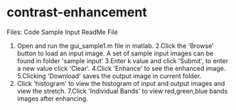 # contrast-enhancement
Files:
Code
Sample Input
ReadMe File

1. Open and run the gui_sample1.m file in matlab.
2.Click the 'Browse' button to load an input  image.
  A set of sample input images can be found in  folder 'sample input'
3.Enter k value and click 'Submit', to enter a new value click 'Clear'.
4.Click 'Enhance' to see the enhanced image.
5.Clicking 'Download' saves the output image in current folder.
6. Click 'histogram' to view the histogram of input and output images and view the stretch.
7.Click 'Individual Bands' to view red,green,blue bands images after enhancing.
